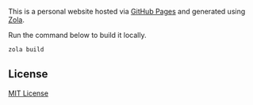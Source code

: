 This is a personal website hosted via [GitHub Pages](https://pages.github.com/)
and generated using [Zola](https://www.getzola.org/).

Run the command below to build it locally.

```sh
zola build
```

## License

[MIT License](LICENSE)
